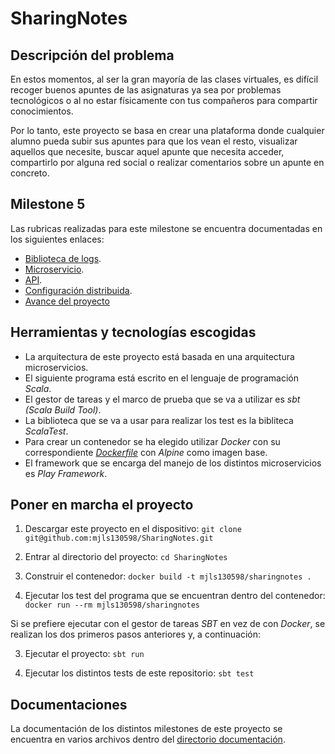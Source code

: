 # SharingNotes

## Descripción del problema

En estos momentos, al ser la gran mayoría de las clases virtuales, es difícil recoger buenos apuntes de las asignaturas ya sea por problemas tecnológicos o al no estar físicamente con tus compañeros para compartir conocimientos.

Por lo tanto, este proyecto se basa en crear una plataforma donde cualquier alumno pueda subir sus apuntes para que los vean el resto, visualizar aquellos que necesite, buscar aquel apunte que necesita acceder, compartirlo por alguna red social o realizar comentarios sobre un apunte en concreto.

## Milestone 5

Las rubricas realizadas para este milestone se encuentra documentadas en los siguientes enlaces:

* [Biblioteca de logs](https://github.com/mjls130598/SharingNotes/blob/master/documentacion/milestone5.md#biblioteca-log).
* [Microservicio](https://github.com/mjls130598/SharingNotes/blob/master/documentacion/milestone5.md#framework-microservicio).
* [API](https://github.com/mjls130598/SharingNotes/blob/master/documentacion/milestone5.md#api).
* [Configuración distribuida](https://github.com/mjls130598/SharingNotes/blob/master/documentacion/milestone5.md#configuraci%C3%B3n-distribuida).
* [Avance del proyecto](https://github.com/mjls130598/SharingNotes/blob/master/documentacion/milestone5.md#avance-del-proyecto)


## Herramientas y tecnologías escogidas

* La arquitectura de este proyecto está basada en una arquitectura microservicios.
* El siguiente programa está escrito en el lenguaje de programación *Scala*.
* El gestor de tareas y el marco de prueba que se va a utilizar es *sbt (Scala Build Tool)*.
* La biblioteca que se va a usar para realizar los test es la bibliteca *ScalaTest*.
* Para crear un contenedor se ha elegido utilizar *Docker* con su correspondiente [*Dockerfile*](https://github.com/mjls130598/SharingNotes/blob/master/Dockerfile) con *Alpine* como imagen base.
* El framework que se encarga del manejo de los distintos microservicios es *Play Framework*.

## Poner en marcha el proyecto

1. Descargar este proyecto en el dispositivo:
  `git clone git@github.com:mjls130598/SharingNotes.git`

2. Entrar al directorio del proyecto:
  `cd SharingNotes`

3. Construir el contenedor:
  `docker build -t mjls130598/sharingnotes .`

4. Ejecutar los test del programa que se encuentran dentro del contenedor:
  `docker run --rm mjls130598/sharingnotes`

Si se prefiere ejecutar con el gestor de tareas *SBT* en vez de con *Docker*, se realizan los dos primeros pasos anteriores y, a continuación:

3. Ejecutar el proyecto:
  `sbt run`

4. Ejecutar los distintos tests de este repositorio:
  `sbt test`

## Documentaciones

La documentación de los distintos milestones de este proyecto se encuentra en varios archivos dentro del [directorio documentación](https://github.com/mjls130598/SharingNotes/tree/master/documentacion).
